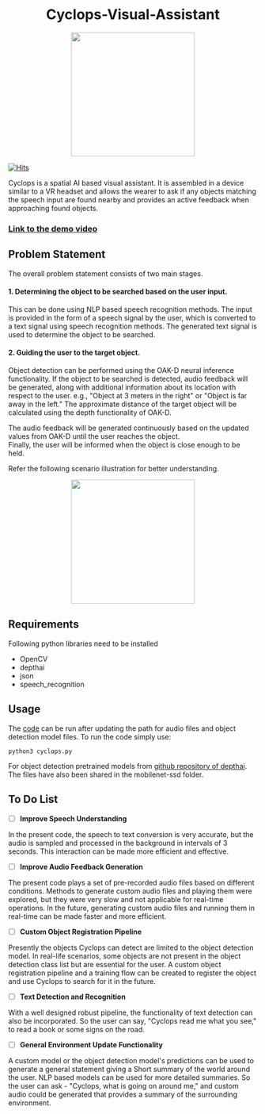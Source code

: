 <h1 align="center">
  Cyclops-Visual-Assistant
</h1>

<p align="center">
  <img width="250" src="images/logo.jpg">
</p>

[![Hits](https://hits.seeyoufarm.com/api/count/incr/badge.svg?url=https%3A%2F%2Fgithub.com%2Fkaustubh-sadekar%2FCyclops-Visual-Assistant&count_bg=%2379C83D&title_bg=%23555555&icon=&icon_color=%23E7E7E7&title=hits&edge_flat=false)](https://hits.seeyoufarm.com)

Cyclops is a spatial AI based visual assistant. It is assembled in a device similar to a VR headset and allows the wearer to ask if any objects matching the speech input are found nearby and provides an active feedback when approaching found objects.

### [Link to the demo video](https://www.youtube.com/watch?v=OEDmPRZ-ZPM&feature=youtu.be)


## Problem Statement
The overall problem statement consists of two main stages.

#### 1. Determining the object to be searched based on the user input.
 
  This can be done using NLP based speech recognition methods. The input is provided in the form of a speech signal by the user, which is converted to a text signal using speech recognition methods. The generated text signal is used to determine the object to be searched.
    
#### 2. Guiding the user to the target object.
    
Object detection can be performed using the OAK-D neural inference functionality. If the object to be searched is detected, audio feedback will be generated, along with additional information about its location with respect to the user. e.g., "Object at 3 meters in the right" or "Object is far away in the left." The approximate distance of the target object will be calculated using the depth functionality of OAK-D. 
    
The audio feedback will be generated continuously based on the updated values from OAK-D until the user reaches the object.    
Finally, the user will be informed when the object is close enough to be held.

Refer the following scenario illustration for better understanding.

<p align="center">
  <img width="250" src="images/illustrations.png">
</p>

## Requirements

Following python libraries need to be installed

* OpenCV
* depthai
* json
* speech_recognition

## Usage

The [code]("cyclops_code/cyclops.py") can be run after updating the path for audio files and object detection model files. To run the code simply use:

```shell
python3 cyclops.py
```

For object detection pretrained models from [github repository of depthai](https://github.com/luxonis/depthai/blob/master/resources/nn/mobilenet-ssd/mobilenet-ssd.json#L22). The files have also been shared in the mobilenet-ssd folder.


## To Do List

- [ ] **Improve Speech Understanding**

In the present code, the speech to text conversion is very accurate, but the audio is sampled and processed in the background in intervals of 3 seconds. This interaction can be made more efficient and effective.

- [ ] **Improve Audio Feedback Generation**

The present code plays a set of pre-recorded audio files based on different conditions. Methods to generate custom audio files and playing them were explored, but they were very slow and not applicable for real-time operations. In the future, generating custom audio files and running them in real-time can be made faster and more efficient.

- [ ] **Custom Object Registration Pipeline**

Presently the objects Cyclops can detect are limited to the object detection model. In real-life scenarios, some objects are not present in the object detection class list but are essential for the user. A custom object registration pipeline and a training flow can be created to register the object and use Cyclops to search for it in the future.

- [ ] **Text Detection and Recognition**

With a well designed robust pipeline, the functionality of text detection can also be incorporated. So the user can say, "Cyclops read me what you see," to read a book or some signs on the road.

- [ ] **General Environment Update Functionality**

A custom model or the object detection model's predictions can be used to generate a general statement giving a Short summary of the world around the user. NLP based models can be used for more detailed summaries. So the user can ask - "Cyclops, what is going on around me," and custom audio could be generated that provides a summary of the surrounding environment.


